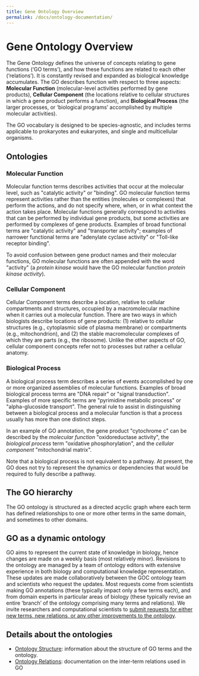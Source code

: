 ```yaml
---
title: Gene Ontology Overview
permalink: /docs/ontology-documentation/
---
```


# Gene Ontology Overview

The Gene Ontology defines the universe of concepts relating to gene functions (‘GO terms’), and how these functions are related to each other (‘relations’). It is constantly revised and expanded as biological knowledge accumulates. The GO describes function with respect to three aspects: **Molecular Function** (molecular-level activities performed by gene products), **Cellular Component** (the locations relative to cellular structures in which a gene product performs a function), and **Biological Process** (the larger processes, or ‘biological programs’ accomplished by multiple molecular activities).

The GO vocabulary is designed to be species-agnostic, and includes terms applicable to prokaryotes and eukaryotes, and single and multicellular organisms.

## Ontologies
### Molecular Function
Molecular function terms describes activities that occur at the molecular level, such as "catalytic activity" or "binding". GO molecular function terms represent activities rather than the entities (molecules or complexes) that perform the actions, and do not specify where, when, or in what context the action takes place. Molecular functions generally correspond to activities that can be performed by individual gene products, but some activities are performed by complexes of gene products. Examples of broad functional terms are "catalytic activity" and "transporter activity"; examples of narrower functional terms are "adenylate cyclase activity" or "Toll-like receptor binding".

To avoid confusion between gene product names and their molecular functions, GO molecular functions are often appended with the word "activity" (a *protein kinase* would have the GO molecular function *protein kinase activity*).

### Cellular Component
Cellular Component terms describe a location, relative to cellular compartments and structures, occupied by a macromolecular machine when it carries out a molecular function. There are two ways in which biologists describe locations of gene products: (1) relative to cellular structures (e.g., cytoplasmic side of plasma membrane) or compartments (e.g., mitochondrion), and (2) the stable macromolecular complexes of which they are parts (e.g., the ribosome). Unlike the other aspects of GO, cellular component concepts refer not to processes but rather a cellular anatomy.

### Biological Process
A biological process term describes a series of events accomplished by one or more organized assemblies of molecular functions. Examples of broad biological process terms are "DNA repair" or "signal transduction". Examples of more specific terms are "pyrimidine metabolic process" or "alpha-glucoside transport". The general rule to assist in distinguishing between a biological process and a molecular function is that a process usually has more than one distinct steps.

In an example of GO annotation, the gene product "cytochrome c" can be described by the *molecular function* "oxidoreductase activity", the *biological process* term "oxidative phosphorylation", and the *cellular component* "mitochondrial matrix".

Note that a biological process is not equivalent to a pathway. At present, the GO does not try to represent the dynamics or dependencies that would be required to fully describe a pathway.

## The GO hierarchy
The GO ontology is structured as a directed acyclic graph where each term has defined relationships to one or more other terms in the same domain, and sometimes to other domains. 

## GO as a dynamic ontology 
GO aims to represent the current state of knowledge in biology, hence changes are made on a weekly basis (most relatively minor). Revisions to the ontology are managed by a team of ontology editors with extensive experience in both biology and computational knowledge representation. These updates are made collaboratively between the GOC ontology team and scientists who request the updates. Most requests come from scientists making GO annotations (these typically impact only a few terms each), and from domain experts in particular areas of biology (these typically revise an entire ‘branch’ of the ontology comprising many terms and relations). We invite researchers and computational scientists to [submit requests for either new terms, new relations, or any other improvements to the ontology](/docs/contributing-to-go-terms/).

## Details about the ontologies
* [Ontology Structure](/docs/ontology/): information about the structure of GO terms and the ontology.
* [Ontology Relations](/docs/ontology-relations/): documentation on the inter-term relations used in GO


